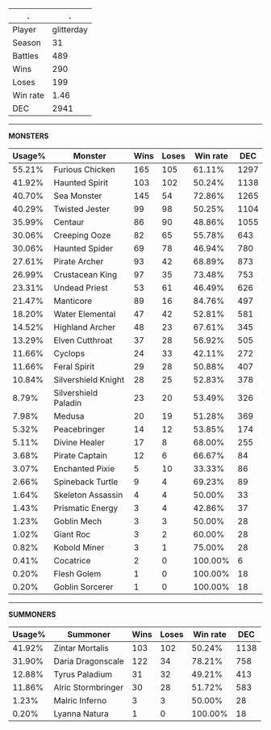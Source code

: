 .|.
|-|-
Player|glitterday
Season|31
Battles|489
Wins|290
Loses|199
Win rate|1.46
DEC|2941

---
**MONSTERS**

Usage%|Monster|Wins|Loses|Win rate|DEC|
-|-|-|-|-|-|
55.21%|Furious Chicken|165|105|61.11%|1297|
41.92%|Haunted Spirit|103|102|50.24%|1138|
40.70%|Sea Monster|145|54|72.86%|1265|
40.29%|Twisted Jester|99|98|50.25%|1104|
35.99%|Centaur|86|90|48.86%|1055|
30.06%|Creeping Ooze|82|65|55.78%|643|
30.06%|Haunted Spider|69|78|46.94%|780|
27.61%|Pirate Archer|93|42|68.89%|873|
26.99%|Crustacean King|97|35|73.48%|753|
23.31%|Undead Priest|53|61|46.49%|626|
21.47%|Manticore|89|16|84.76%|497|
18.20%|Water Elemental|47|42|52.81%|581|
14.52%|Highland Archer|48|23|67.61%|345|
13.29%|Elven Cutthroat|37|28|56.92%|505|
11.66%|Cyclops|24|33|42.11%|272|
11.66%|Feral Spirit|29|28|50.88%|407|
10.84%|Silvershield Knight|28|25|52.83%|378|
8.79%|Silvershield Paladin|23|20|53.49%|326|
7.98%|Medusa|20|19|51.28%|369|
5.32%|Peacebringer|14|12|53.85%|174|
5.11%|Divine Healer|17|8|68.00%|255|
3.68%|Pirate Captain|12|6|66.67%|84|
3.07%|Enchanted Pixie|5|10|33.33%|86|
2.66%|Spineback Turtle|9|4|69.23%|89|
1.64%|Skeleton Assassin|4|4|50.00%|33|
1.43%|Prismatic Energy|3|4|42.86%|37|
1.23%|Goblin Mech|3|3|50.00%|28|
1.02%|Giant Roc|3|2|60.00%|28|
0.82%|Kobold Miner|3|1|75.00%|28|
0.41%|Cocatrice|2|0|100.00%|6|
0.20%|Flesh Golem|1|0|100.00%|18|
0.20%|Goblin Sorcerer|1|0|100.00%|18|

---
**SUMMONERS**

Usage%|Summoner|Wins|Loses|Win rate|DEC|
-|-|-|-|-|-|
41.92%|Zintar Mortalis|103|102|50.24%|1138|
31.90%|Daria Dragonscale|122|34|78.21%|758|
12.88%|Tyrus Paladium|31|32|49.21%|413|
11.86%|Alric Stormbringer|30|28|51.72%|583|
1.23%|Malric Inferno|3|3|50.00%|28|
0.20%|Lyanna Natura|1|0|100.00%|18|
